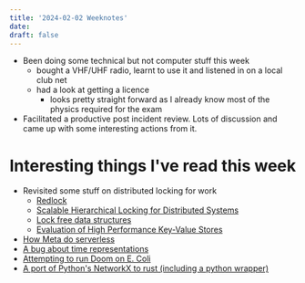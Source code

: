 ```yaml
---
title: '2024-02-02 Weeknotes'
date: 
draft: false
---
```

- Been doing some technical but not computer stuff this week
  - bought a VHF/UHF radio, learnt to use it and listened in on a local club net
  - had a look at getting a licence
    - looks pretty straight forward as I already know most of the physics required for the exam
- Facilitated a productive post incident review. Lots of discussion and came up with some interesting actions from it.

# Interesting things I've read this week
- Revisited some stuff on distributed locking for work
  - [Redlock](https://martin.kleppmann.com/2016/02/08/how-to-do-distributed-locking.html)
  - [Scalable Hierarchical Locking for Distributed Systems](https://arcb.csc.ncsu.edu/~mueller/ftp/pub/mueller/papers/jpdc03.pdf)
  - [Lock free data structures](https://www.cl.cam.ac.uk/techreports/UCAM-CL-TR-579.pdf)
  - [Evaluation of High Performance Key-Value Stores](https://ntnuopen.ntnu.no/ntnu-xmlui/bitstream/handle/11250/253721/751062_FULLTEXT01.pdf)
- [How Meta do serverless](https://www.micahlerner.com/2024/01/23/xfaas-hyperscale-and-low-cost-serverless-functions-at-meta.html)
- [A bug about time representations](https://github.com/Simon-Initiative/oli-torus/pull/4614)
- [Attempting to run Doom on E. Coli](https://docs.google.com/document/d/1SFm1dS6myqq7psBKttP7CVYN4jO66lOp7ZMA829c_hc/preview)
- [A port of Python's NetworkX to rust (including a python wrapper)](https://arxiv.org/pdf/2110.15221.pdf)

